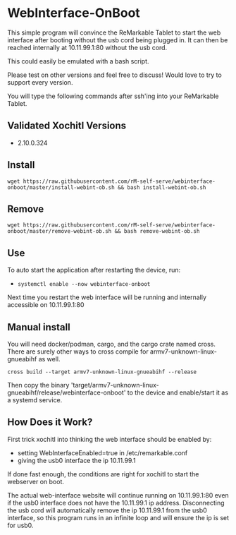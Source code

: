 # WebInterface-OnBoot

This simple program will convince the ReMarkable Tablet to start the web interface after booting without the usb cord being plugged in. It can then be reached internally at 10.11.99.1:80 without the usb cord.

This could easily be emulated with a bash script.

Please test on other versions and feel free to discuss! Would love to try to support every version.

You will type the following commands after ssh'ing into your ReMarkable Tablet.

## Validated Xochitl Versions

- 2.10.0.324

## Install

`wget https://raw.githubusercontent.com/rM-self-serve/webinterface-onboot/master/install-webint-ob.sh && bash install-webint-ob.sh`

## Remove

`wget https://raw.githubusercontent.com/rM-self-serve/webinterface-onboot/master/remove-webint-ob.sh && bash remove-webint-ob.sh`

## Use

To auto start the application after restarting the device, run:

- `systemctl enable --now webinterface-onboot`

Next time you restart the web interface will be running and internally accessible on 10.11.99.1:80

## Manual install

You will need docker/podman, cargo, and the cargo crate named cross. There are surely other ways to cross compile for armv7-unknown-linux-gnueabihf as well.

`cross build --target armv7-unknown-linux-gnueabihf --release`

Then copy the binary 'target/armv7-unknown-linux-gnueabihf/release/webinterface-onboot' to the device and enable/start it as a systemd service.

## How Does it Work?

First trick xochitl into thinking the web interface should be enabled by:
- setting WebInterfaceEnabled=true in /etc/remarkable.conf
- giving the usb0 interface the ip 10.11.99.1

If done fast enough, the conditions are right for xochitl to start the webserver on boot.

The actual web-interface website will continue running on 10.11.99.1:80 even if the usb0 interface does not have the 10.11.99.1 ip address. Disconnecting the usb cord will automatically remove the ip 10.11.99.1 from the usb0 interface, so this program runs in an infinite loop and will ensure the ip is set for usb0.
